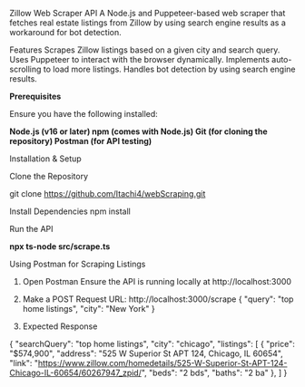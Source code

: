 Zillow Web Scraper API
A Node.js and Puppeteer-based web scraper that fetches real estate listings from Zillow by using search engine results as a workaround for bot detection.

Features
Scrapes Zillow listings based on a given city and search query.
Uses Puppeteer to interact with the browser dynamically.
Implements auto-scrolling to load more listings.
Handles bot detection by using search engine results.

**Prerequisites**

Ensure you have the following installed:

**Node.js (v16 or later)
npm (comes with Node.js)
Git (for cloning the repository)
Postman (for API testing)**

Installation & Setup

Clone the Repository

git clone https://github.com/Itachi4/webScraping.git

Install Dependencies
npm install

Run the API

**npx ts-node src/scrape.ts**

Using Postman for Scraping Listings
1. Open Postman
Ensure the API is running locally at http://localhost:3000
2. Make a POST Request
URL: http://localhost:3000/scrape
{
  "query": "top home listings",
  "city": "New York"
}

3. Expected Response

{
    "searchQuery": "top home listings",
    "city": "chicago",
    "listings": [
        {
            "price": "$574,900",
            "address": "525 W Superior St APT 124, Chicago, IL 60654",
            "link": "https://www.zillow.com/homedetails/525-W-Superior-St-APT-124-Chicago-IL-60654/60267947_zpid/",
            "beds": "2 bds",
            "baths": "2 ba"
        },
        ]
}
